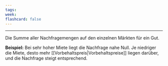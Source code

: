 ```yaml
---
tags:
week:
flashcard: false
---
```

***

Die Summe aller Nachfragemengen auf den einzelnen Märkten für ein Gut.

**Beispiel:**
Bei sehr hoher Miete liegt die Nachfrage nahe Null. Je niedriger die Miete, desto mehr [[Vorbehaltspreis|Vorbehaltspreise]] liegen darüber, und die Nachfrage steigt entsprechend.
